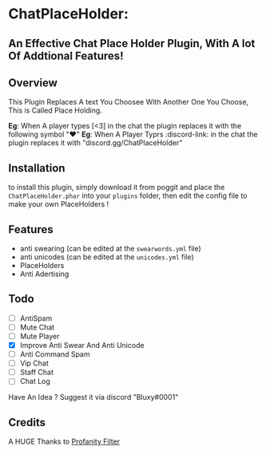 # ChatPlaceHolder:
## An Effective Chat Place Holder Plugin, With A lot Of Addtional Features!

## Overview
This Plugin Replaces A text You Choosee With Another One You Choose, This is Called Place Holding.

**Eg**: When A player types [<3] in the chat the plugin replaces it with the following symbol "♥"
**Eg**: When A Player Typrs :discord-link: in the chat the plugin replaces it with "discord.gg/ChatPlaceHolder"

## Installation

to install this plugin, simply download it from poggit and place the `ChatPlaceHolder.phar` into your `plugins` folder, then  edit the config file to make your own PlaceHolders !

## Features

- anti swearing (can be edited at the `swearwords.yml` file)
- anti unicodes (can be edited at the `unicodes.yml` file)
- PlaceHolders
- Anti Adertising

## Todo 

- [ ] AntiSpam
- [ ] Mute Chat
- [ ] Mute Player
- [x] Improve Anti Swear And Anti Unicode
- [ ] Anti Command Spam
- [ ] Vip Chat
- [ ] Staff Chat
- [ ] Chat Log

Have An Idea ? Suggest it via discord "Bluxy#0001"

## Credits

A HUGE Thanks to [Profanity Filter](https://github.com/developerdino/ProfanityFilter)
